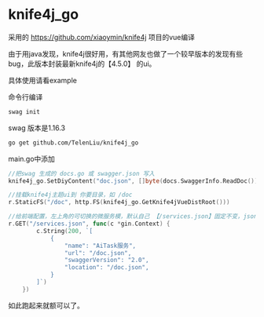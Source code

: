 # knife4j_go

采用的  https://github.com/xiaoymin/knife4j 项目的vue编译



由于用java发现，knife4j很好用，有其他网友也做了一个较早版本的发现有些bug，此版本封装最新knife4j的【4.5.0】 的ui。



具体使用请看example



命令行编译

```sh
swag init
```

swag 版本是1.16.3



```sh
go get github.com/TelenLiu/knife4j_go
```



main.go中添加

```go
//把swag 生成的 docs.go 或 swagger.json 写入
knife4j_go.SetDiyContent("doc.json", []byte(docs.SwaggerInfo.ReadDoc()))

//挂载knife4j主题ui到 你要目录，如 /doc
r.StaticFS("/doc", http.FS(knife4j_go.GetKnife4jVueDistRoot()))

//给前端配置，左上角的可切换的微服务模，默认自己 【/services.json】固定不变，json数组，由你决定
r.GET("/services.json", func(c *gin.Context) {
		c.String(200, `[
		    {
				"name": "AiTask服务",
				"url": "/doc.json",
				"swaggerVersion": "2.0",
				"location": "/doc.json",
			}
		]`)
	})
```



如此跑起来就额可以了。



